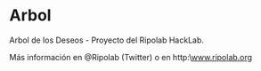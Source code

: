 # Arbol
Arbol de los Deseos - Proyecto del Ripolab HackLab.

Más información en @Ripolab (Twitter) o en http:\\www.ripolab.org

